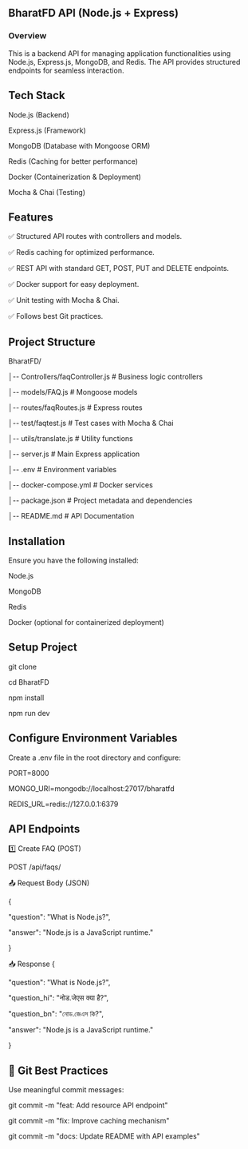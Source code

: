 ## BharatFD API (Node.js + Express)

### Overview

This is a backend API for managing application functionalities using Node.js, Express.js, MongoDB, and Redis. The API provides structured endpoints for seamless interaction.

## Tech Stack

Node.js (Backend)

Express.js (Framework)

MongoDB (Database with Mongoose ORM)

Redis (Caching for better performance)

Docker (Containerization & Deployment)

Mocha & Chai (Testing)

## Features

✅ Structured API routes with controllers and models.

✅ Redis caching for optimized performance.

✅ REST API with standard GET, POST, PUT and DELETE endpoints.

✅ Docker support for easy deployment.

✅ Unit testing with Mocha & Chai.

✅ Follows best Git practices.

## Project Structure

BharatFD/

│-- Controllers/faqController.js        # Business logic controllers

│-- models/FAQ.js            # Mongoose models

│-- routes/faqRoutes.js            # Express routes

│-- test/faqtest.js              # Test cases with Mocha & Chai

│-- utils/translate.js             # Utility functions

│-- server.js          # Main Express application

│-- .env               # Environment variables

│-- docker-compose.yml # Docker services

│-- package.json       # Project metadata and dependencies

│-- README.md          # API Documentation


## Installation

Ensure you have the following installed:

Node.js

MongoDB

Redis

Docker (optional for containerized deployment)

## Setup Project

git clone 

cd BharatFD

npm install

npm run dev

## Configure Environment Variables

Create a .env file in the root directory and configure:

PORT=8000

MONGO_URI=mongodb://localhost:27017/bharatfd

REDIS_URL=redis://127.0.0.1:6379

## API Endpoints
1️⃣ Create FAQ (POST)

POST /api/faqs/

📤 Request Body (JSON)

{
  
  "question": "What is Node.js?",
  
  "answer": "Node.js is a JavaScript runtime."

}

📥 Response
{
  
  "question": "What is Node.js?",
  
  "question_hi": "नोड.जेएस क्या है?",
  
  "question_bn": "নোড.জেএস কি?",
  
  "answer": "Node.js is a JavaScript runtime."

}


## 📖 Git Best Practices

Use meaningful commit messages:

git commit -m "feat: Add resource API endpoint"

git commit -m "fix: Improve caching mechanism"

git commit -m "docs: Update README with API examples"


